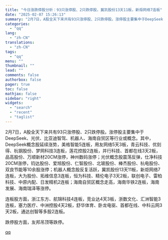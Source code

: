 ```yaml
---
title: "今日涨跌停股分析：93只涨停股、2只跌停股，冀凯股份13天11板，新炬网络7连板"
date: "2025-02-07 15:26:13"
summary: "2月7日，A股全天下来共有93只涨停股、2只跌停股。涨停股主要集中于DeepSeek、光伏、比亚迪智..."
categories:
  - "qq"
lang:
  - "zh-CN"
translations:
  - "zh-CN"
tags:
  - "qq"
menu: ""
thumbnail: ""
lead: ""
comments: false
authorbox: false
pager: true
toc: false
mathjax: false
sidebar: "right"
widgets:
  - "search"
  - "recent"
  - "taglist"
---
```


2月7日，A股全天下来共有93只涨停股、2只跌停股。涨停股主要集中于DeepSeek、光伏、比亚迪智驾、机器人、海南自贸区等行业或概念。其中，DeepSeek概念股延续涨势，美格智能5连板，用友网络5天3板，青云科技、优刻得、杭钢股份、梦网科技3连板，莲花控股2连板，并行科技、首都在线3天2板，品高股份、万顺新材20CM涨停，神州数码涨停；光伏概念股震荡反弹，仕净科技20CM涨停，钧达股份、爱旭股份、仁智股份、北玻股份、棒杰股份、杭电股份、双良节能等10余股涨停；机器人概念股反复活跃，冀凯股份13天11板，新炬网络7连板，大为股份、拓维信息3连板，恒为科技、精伦电子3天2板，联创电子、雷柏科技、中原内配、日发精机2连板；海南自贸区概念走高，海南华铁2连板，海南发展、海南瑞泽等涨停。

连板股方面，浙江东方、航锦科技4连板，竞业达4天3板，浙数文化、汇洲智能3连板，塞力医疗、中洲控股4天2板，舒华体育、卧龙电驱、首都在线、中科云网3天2板，通达创智等多股2连板。

跌停股方面，友邦吊顶等跌停。

[qq](https://new.qq.com/rain/a/20250207A05GLG00)
